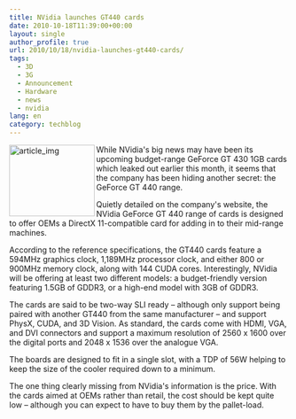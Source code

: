 ```yaml
---
title: NVidia launches GT440 cards
date: 2010-10-18T11:39:00+00:00
layout: single
author_profile: true
url: 2010/10/18/nvidia-launches-gt440-cards/
tags:
  - 3D
  - 3G
  - Announcement
  - Hardware
  - news
  - nvidia
lang: en
category: techblog
---
```

[<img title="article_img" border="0" alt="article_img" align="left" src="http://lh3.ggpht.com/_vaUVXcmC3OI/TLwq6kQg2cI/AAAAAAAACs8/v0PrQ7CTHUk/article_img_thumb%5B3%5D.jpg?imgmax=800" width="154" height="129" />](http://lh4.ggpht.com/_vaUVXcmC3OI/TLwq5QEWbAI/AAAAAAAACs4/1lQWhMu5ATw/s1600-h/article_img%5B5%5D.jpg)While NVidia's big news may have been its upcoming budget-range GeForce GT 430 1GB cards which leaked out earlier this month, it seems that the company has been hiding another secret: the GeForce GT 440 range.

Quietly detailed on the company's website, the NVidia GeForce GT 440 range of cards is designed to offer OEMs a DirectX 11-compatible card for adding in to their mid-range machines.

According to the reference specifications, the GT440 cards feature a 594MHz graphics clock, 1,189MHz processor clock, and either 800 or 900MHz memory clock, along with 144 CUDA cores. Interestingly, NVidia will be offering at least two different models: a budget-friendly version featuring 1.5GB of GDDR3, or a high-end model with 3GB of GDDR3.

The cards are said to be two-way SLI ready – although only support being paired with another GT440 from the same manufacturer – and support PhysX, CUDA, and 3D Vision. As standard, the cards come with HDMI, VGA, and DVI connectors and support a maximum resolution of 2560 x 1600 over the digital ports and 2048 x 1536 over the analogue VGA.

The boards are designed to fit in a single slot, with a TDP of 56W helping to keep the size of the cooler required down to a minimum.

The one thing clearly missing from NVidia's information is the price. With the cards aimed at OEMs rather than retail, the cost should be kept quite low – although you can expect to have to buy them by the pallet-load.